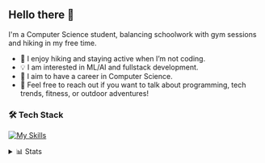 ## Hello there 👋
I'm a Computer Science student, balancing schoolwork with gym sessions and hiking in my free time.

- 🌲 I enjoy hiking and staying active when I’m not coding.
- 💡 I am interested in ML/AI and fullstack development.
- 🚀 I aim to have a career in Computer Science.
- 💬 Feel free to reach out if you want to talk about programming, tech trends, fitness, or outdoor adventures!

### 🛠️ Tech Stack
[![My Skills](https://skillicons.dev/icons?i=py,php,go,c,cpp,java,html,css,js&theme=dark&perline=3)](https://skillicons.dev)

<details close>
    <summary>📊 Stats</summary>
    <img height=200 align="center" src="https://github-readme-stats.vercel.app/api?username=giackperetti&show_icons=true&rank_icon=github&count_private=true&include_all_commits=true&theme=catppuccin_macchiato" />
</details>
